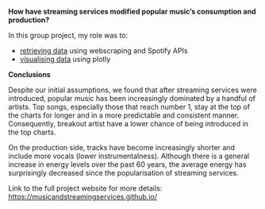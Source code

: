 **How have streaming services modified popular music’s consumption and production?**

In this group project, my role was to:
* [retrieving data](/Data/) using webscraping and Spotify APIs
* [visualising data](/Graphing/) using plotly

**Conclusions**

Despite our initial assumptions, we found that after streaming services were introduced, popular music has been increasingly dominated by a handful of artists. Top songs, especially those that reach number 1, stay at the top of the charts for longer and in a more predictable and consistent manner. Consequently, breakout artist have a lower chance of being introduced in the top charts. 

On the production side, tracks have become increasingly shorter and include more vocals (lower instrumentalness). Although there is a general increase in energy levels over the past 60 years, the average energy has surprisingly decreased since the popularisation of streaming services.



Link to the full project website for more details:
https://musicandstreamingservices.github.io/

